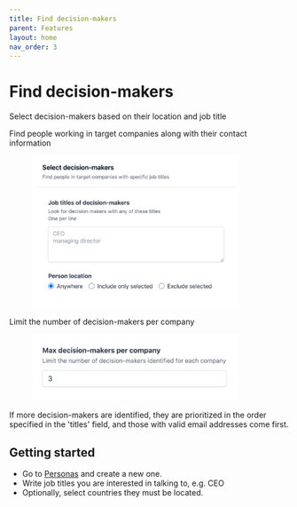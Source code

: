 ```yaml
---
title: Find decision-makers
parent: Features
layout: home
nav_order: 3
---
```


# Find decision-makers

Select decision-makers based on their location and job title

Find people working in target companies along with their contact information

<div align="left">

<figure><img src="/features/find-decision-makers-1.png" alt="" width="375"><figcaption></figcaption></figure>

</div>

Limit the number of decision-makers per company

<div align="left">

<figure><img src="/features/find-decision-makers-2.png" alt="" width="375"><figcaption></figcaption></figure>

</div>

If more decision-makers are identified, they are prioritized in the order specified in the 'titles' field, and those with valid email addresses come first.

## Getting started

* Go to [Personas](https://app.signalsapi.com/personas) and create a new one.
* Write job titles you are interested in talking to, e.g. CEO
* Optionally, select countries they must be located.
